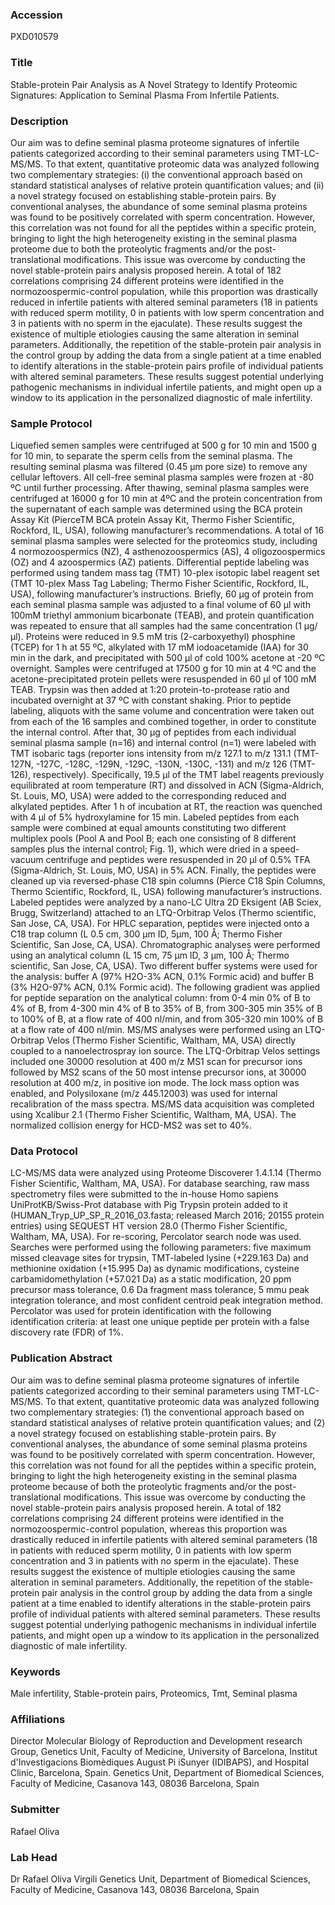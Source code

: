 ### Accession
PXD010579

### Title
Stable-protein Pair Analysis as A Novel Strategy to Identify Proteomic Signatures: Application to Seminal Plasma From Infertile Patients.

### Description
Our aim was to define seminal plasma proteome signatures of infertile patients categorized according to their seminal parameters using TMT-LC-MS/MS. To that extent, quantitative proteomic data was analyzed following two complementary strategies: (i) the conventional approach based on standard statistical analyses of relative protein quantification values; and (ii) a novel strategy focused on establishing stable-protein pairs. By conventional analyses, the abundance of some seminal plasma proteins was found to be positively correlated with sperm concentration. However, this correlation was not found for all the peptides within a specific protein, bringing to light the high heterogeneity existing in the seminal plasma proteome due to both the proteolytic fragments and/or the post-translational modifications. This issue was overcome by conducting the novel stable-protein pairs analysis proposed herein. A total of 182 correlations comprising 24 different proteins were identified in the normozoospermic-control population, while this proportion was drastically reduced in infertile patients with altered seminal parameters (18 in patients with reduced sperm motility, 0 in patients with low sperm concentration and 3 in patients with no sperm in the ejaculate). These results suggest the existence of multiple etiologies causing the same alteration in seminal parameters. Additionally, the repetition of the stable-protein pair analysis in the control group by adding the data from a single patient at a time enabled to identify alterations in the stable-protein pairs profile of individual patients with altered seminal parameters. These results suggest potential underlying pathogenic mechanisms in individual infertile patients, and might open up a window to its application in the personalized diagnostic of male infertility.

### Sample Protocol
Liquefied semen samples were centrifuged at 500 g for 10 min and 1500 g for 10 min, to separate the sperm cells from the seminal plasma. The resulting seminal plasma was filtered (0.45 µm pore size) to remove any cellular leftovers. All cell-free seminal plasma samples were frozen at -80 ºC until further processing. After thawing, seminal plasma samples were centrifuged at 16000 g for 10 min at 4ºC and the protein concentration from the supernatant of each sample was determined using the BCA protein Assay Kit (PierceTM BCA protein Assay Kit, Thermo Fisher Scientific, Rockford, IL, USA), following manufacturer’s recommendations. A total of 16 seminal plasma samples were selected for the proteomics study, including 4 normozoospermics (NZ), 4 asthenozoospermics (AS), 4 oligozoospermics (OZ) and 4 azoospermics (AZ) patients. Differential peptide labeling was performed using tandem mass tag (TMT) 10-plex isotopic label reagent set (TMT 10-plex Mass Tag Labeling; Thermo Fisher Scientific, Rockford, IL, USA), following manufacturer’s instructions. Briefly, 60 µg of protein from each seminal plasma sample was adjusted to a final volume of 60 µl with 100mM triethyl ammonium bicarbonate (TEAB), and protein quantification was repeated to ensure that all samples had the same concentration (1 µg/µl). Proteins were reduced in 9.5 mM tris (2-carboxyethyl) phosphine (TCEP) for 1 h at 55 ºC, alkylated with 17 mM iodoacetamide (IAA) for 30 min in the dark, and precipitated with 500 µl of cold 100% acetone at -20 ºC overnight. Samples were centrifuged at 17500 g for 10 min at 4 ºC and the acetone-precipitated protein pellets were resuspended in 60 µl of 100 mM TEAB. Trypsin was then added at 1:20 protein-to-protease ratio and incubated overnight at 37 ºC with constant shaking. Prior to peptide labeling, aliquots with the same volume and concentration were taken out from each of the 16 samples and combined together, in order to constitute the internal control. After that, 30 µg of peptides from each individual seminal plasma sample (n=16) and internal control (n=1) were labeled with TMT isobaric tags (reporter ions intensity from m/z 127.1 to m/z 131.1 (TMT-127N, -127C, -128C, -129N, -129C, -130N, -130C, -131) and m/z 126 (TMT-126), respectively). Specifically, 19.5 µl of the TMT label reagents previously equilibrated at room temperature (RT) and dissolved in ACN (Sigma-Aldrich, St. Louis, MO, USA) were added to the corresponding reduced and alkylated peptides. After 1 h of incubation at RT, the reaction was quenched with 4 µl of 5% hydroxylamine for 15 min. Labeled peptides from each sample were combined at equal amounts constituting two different multiplex pools (Pool A and Pool B; each one consisting of 8 different samples plus the internal control; Fig. 1), which were dried in a speed-vacuum centrifuge and peptides were resuspended in 20 µl of 0.5% TFA (Sigma-Aldrich, St. Louis, MO, USA) in 5% ACN. Finally, the peptides were cleaned up via reversed-phase C18 spin columns (Pierce C18 Spin Columns, Thermo Scientific, Rockford, IL, USA) following manufacturer’s instructions. Labeled peptides were analyzed by a nano-LC Ultra 2D Eksigent (AB Sciex, Brugg, Switzerland) attached to an LTQ-Orbitrap Velos (Thermo scientific, San Jose, CA, USA). For HPLC separation, peptides were injected onto a C18 trap column (L 0.5 cm, 300 µm ID, 5µm, 100 Å; Thermo Fisher Scientific, San Jose, CA, USA). Chromatographic analyses were performed using an analytical column (L 15 cm, 75 µm ID, 3 µm, 100 Å; Thermo scientific, San Jose, CA, USA). Two different buffer systems were used for the analysis: buffer A (97% H2O-3% ACN, 0.1% Formic acid) and buffer B (3% H2O-97% ACN, 0.1% Formic acid). The following gradient was applied for peptide separation on the analytical column: from 0-4 min 0% of B to 4% of B, from 4-300 min 4% of B to 35% of B, from 300-305 min 35% of B to 100% of B, at a flow rate of 400 nl/min, and from 305-320 min 100% of B at a flow rate of 400 nl/min. MS/MS analyses were performed using an LTQ-Orbitrap Velos (Thermo Fisher Scientific, Waltham, MA, USA) directly coupled to a nanoelectrospray ion source. The LTQ-Orbitrap Velos settings included one 30000 resolution at 400 m/z MS1 scan for precursor ions followed by MS2 scans of the 50 most intense precursor ions, at 30000 resolution at 400 m/z, in positive ion mode. The lock mass option was enabled, and Polysiloxane (m/z 445.12003) was used for internal recalibration of the mass spectra. MS/MS data acquisition was completed using Xcalibur 2.1 (Thermo Fisher Scientific, Waltham, MA, USA). The normalized collision energy for HCD-MS2 was set to 40%.

### Data Protocol
LC-MS/MS data were analyzed using Proteome Discoverer 1.4.1.14 (Thermo Fisher Scientific, Waltham, MA, USA). For database searching, raw mass spectrometry files were submitted to the in-house Homo sapiens UniProtKB/Swiss-Prot database with Pig Trypsin protein added to it (HUMAN_Tryp_UP_SP_R_2016_03.fasta; released March 2016; 20155 protein entries) using SEQUEST HT version 28.0 (Thermo Fisher Scientific, Waltham, MA, USA). For re-scoring, Percolator search node was used. Searches were performed using the following parameters: five maximum missed cleavage sites for trypsin, TMT-labeled lysine (+229.163 Da) and methionine oxidation (+15.995 Da) as dynamic modifications, cysteine carbamidomethylation (+57.021 Da) as a static modification, 20 ppm precursor mass tolerance, 0.6 Da fragment mass tolerance, 5 mmu peak integration tolerance, and most confident centroid peak integration method. Percolator was used for protein identification with the following identification criteria: at least one unique peptide per protein with a false discovery rate (FDR) of 1%.

### Publication Abstract
Our aim was to define seminal plasma proteome signatures of infertile patients categorized according to their seminal parameters using TMT-LC-MS/MS. To that extent, quantitative proteomic data was analyzed following two complementary strategies: (1) the conventional approach based on standard statistical analyses of relative protein quantification values; and (2) a novel strategy focused on establishing stable-protein pairs. By conventional analyses, the abundance of some seminal plasma proteins was found to be positively correlated with sperm concentration. However, this correlation was not found for all the peptides within a specific protein, bringing to light the high heterogeneity existing in the seminal plasma proteome because of both the proteolytic fragments and/or the post-translational modifications. This issue was overcome by conducting the novel stable-protein pairs analysis proposed herein. A total of 182 correlations comprising 24 different proteins were identified in the normozoospermic-control population, whereas this proportion was drastically reduced in infertile patients with altered seminal parameters (18 in patients with reduced sperm motility, 0 in patients with low sperm concentration and 3 in patients with no sperm in the ejaculate). These results suggest the existence of multiple etiologies causing the same alteration in seminal parameters. Additionally, the repetition of the stable-protein pair analysis in the control group by adding the data from a single patient at a time enabled to identify alterations in the stable-protein pairs profile of individual patients with altered seminal parameters. These results suggest potential underlying pathogenic mechanisms in individual infertile patients, and might open up a window to its application in the personalized diagnostic of male infertility.

### Keywords
Male infertility, Stable-protein pairs, Proteomics, Tmt, Seminal plasma

### Affiliations
Director Molecular Biology of Reproduction and Development research Group, Genetics Unit, Faculty of Medicine, University of Barcelona, Institut d'Investigacions Biomèdiques August Pi iSunyer (IDIBAPS), and Hospital Clinic, Barcelona, Spain.
Genetics Unit, Department of Biomedical Sciences, Faculty of Medicine, Casanova 143, 08036 Barcelona, Spain

### Submitter
Rafael Oliva

### Lab Head
Dr Rafael Oliva Virgili
Genetics Unit, Department of Biomedical Sciences, Faculty of Medicine, Casanova 143, 08036 Barcelona, Spain


